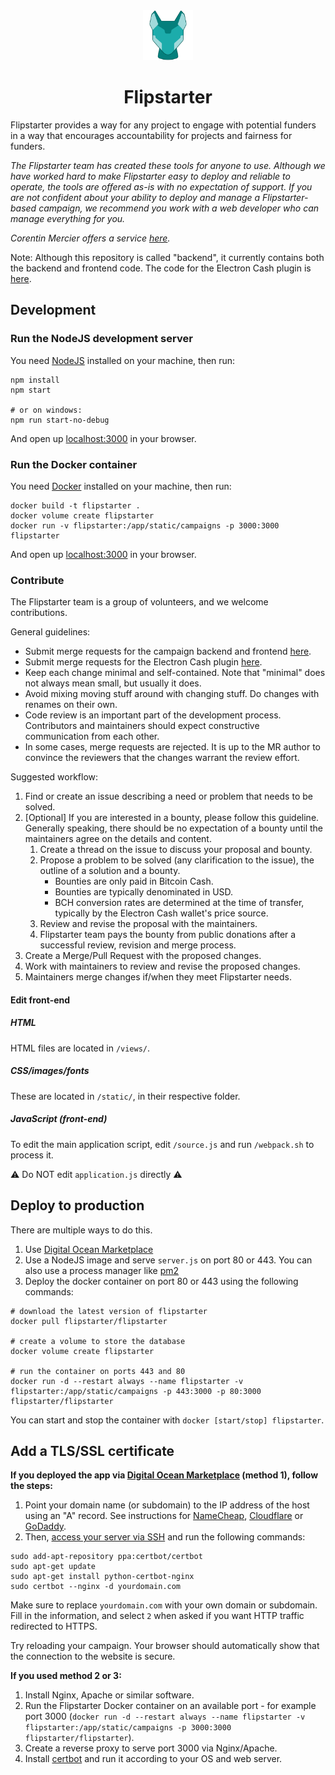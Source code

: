 <div align="center">
  <img src="./static/img/logo-border.svg" height="80">
  <h1>Flipstarter</h1>
</div>

Flipstarter provides a way for any project to engage with potential funders in a way that encourages accountability for projects and fairness for funders.

*The Flipstarter team has created these tools for anyone to use.
Although we have worked hard to make Flipstarter easy to deploy and reliable to operate, the tools are offered as-is with no expectation of support.
If you are not confident about your ability to deploy and manage a Flipstarter-based campaign, we recommend you work with a web developer who can manage everything for you.*

*Corentin Mercier offers a service [here](https://merc1er.com/flipstarter).*

Note: Although this repository is called "backend", it currently contains both the backend and frontend code.
The code for the Electron Cash plugin is [here](https://gitlab.com/flipstarter/flipstarter-electron-cash).


## Development

### Run the NodeJS development server

You need [NodeJS](https://nodejs.org/en/) installed on your machine, then run:

```shell
npm install
npm start

# or on windows:
npm run start-no-debug
```

And open up [localhost:3000](http://localhost:3000) in your browser.

### Run the Docker container

You need [Docker](https://www.docker.com) installed on your machine, then run:

```shell
docker build -t flipstarter .
docker volume create flipstarter
docker run -v flipstarter:/app/static/campaigns -p 3000:3000 flipstarter
```

And open up [localhost:3000](http://localhost:3000) in your browser.

### Contribute

The Flipstarter team is a group of volunteers, and we welcome contributions.

General guidelines:

- Submit merge requests for the campaign backend and frontend [here](https://gitlab.com/flipstarter/backend/-/merge_requests).
- Submit merge requests for the Electron Cash plugin [here](https://gitlab.com/flipstarter/flipstarter-electron-cash/-/merge_requests).
- Keep each change minimal and self-contained. Note that "minimal" does not always mean small, but usually it does.
- Avoid mixing moving stuff around with changing stuff. Do changes with renames on their own.
- Code review is an important part of the development process. Contributors and maintainers should expect constructive communication from each other.
- In some cases, merge requests are rejected. It is up to the MR author to convince the reviewers that the changes warrant the review effort.

Suggested workflow:

1. Find or create an issue describing a need or problem that needs to be solved.
1. [Optional] If you are interested in a bounty, please follow this guideline. Generally speaking, there should be no expectation of a bounty until the maintainers agree on the details and content.
    1. Create a thread on the issue to discuss your proposal and bounty.
    1. Propose a problem to be solved (any clarification to the issue), the outline of a solution and a bounty.
        - Bounties are only paid in Bitcoin Cash.
        - Bounties are typically denominated in USD.
        - BCH conversion rates are determined at the time of transfer, typically by the Electron Cash wallet's price source.
    1. Review and revise the proposal with the maintainers.
    1. Flipstarter team pays the bounty from public donations after a successful review, revision and merge process.
1. Create a Merge/Pull Request with the proposed changes.
1. Work with maintainers to review and revise the proposed changes.
1. Maintainers merge changes if/when they meet Flipstarter needs.


#### Edit front-end

##### HTML

HTML files are located in `/views/`.

##### CSS/images/fonts

These are located in `/static/`, in their respective folder.

##### JavaScript (front-end)

To edit the main application script, edit `/source.js` and run `/webpack.sh` to process it.

⚠️ Do NOT edit `application.js` directly ⚠️

## Deploy to production

There are multiple ways to do this.

1. Use [Digital Ocean Marketplace](https://marketplace.digitalocean.com/apps/flipstarter)
2. Use a NodeJS image and serve `server.js` on port 80 or 443. You can also use a process manager like [pm2](https://pm2.keymetrics.io)
3. Deploy the docker container on port 80 or 443 using the following commands:

```
# download the latest version of flipstarter
docker pull flipstarter/flipstarter

# create a volume to store the database
docker volume create flipstarter

# run the container on ports 443 and 80
docker run -d --restart always --name flipstarter -v flipstarter:/app/static/campaigns -p 443:3000 -p 80:3000 flipstarter/flipstarter
```

You can start and stop the container with `docker [start/stop] flipstarter`.

## Add a TLS/SSL certificate

**If you deployed the app via [Digital Ocean Marketplace](https://marketplace.digitalocean.com/apps/flipstarter) (method 1), follow the steps:**

1. Point your domain name (or subdomain) to the IP address of the host using an "A" record. See instructions for [NameCheap](https://www.namecheap.com/support/knowledgebase/article.aspx/319/2237/how-can-i-set-up-an-a-address-record-for-my-domain), [Cloudflare](https://support.cloudways.com/creating-a-record-cloudflare/) or [GoDaddy](https://www.godaddy.com/help/add-an-a-record-19238).
2. Then, [access your server via SSH](https://www.digitalocean.com/docs/droplets/how-to/connect-with-ssh/) and run the following commands:

```shell
sudo add-apt-repository ppa:certbot/certbot
sudo apt-get update
sudo apt-get install python-certbot-nginx
sudo certbot --nginx -d yourdomain.com
```

Make sure to replace `yourdomain.com` with your own domain or subdomain.  
Fill in the information, and select `2` when asked if you want HTTP traffic redirected to HTTPS.

Try reloading your campaign. Your browser should automatically show that the connection to the website is secure.

**If you used method 2 or 3:**

1. Install Nginx, Apache or similar software.
2. Run the Flipstarter Docker container on an available port - for example port 3000 (`docker run -d --restart always --name flipstarter -v flipstarter:/app/static/campaigns -p 3000:3000 flipstarter/flipstarter`).
3. Create a reverse proxy to serve port 3000 via Nginx/Apache.
4. Install [certbot](https://certbot.eff.org) and run it according to your OS and web server.
